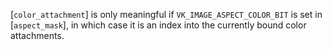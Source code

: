 [`color_attachment`] is only meaningful if
`VK_IMAGE_ASPECT_COLOR_BIT` is set in [`aspect_mask`], in which
case it is an index into the currently bound color attachments.